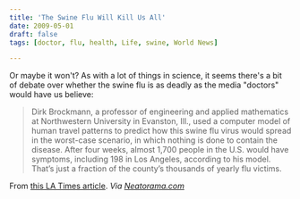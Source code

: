 ```yaml
---
title: 'The Swine Flu Will Kill Us All'
date: 2009-05-01
draft: false
tags: [doctor, flu, health, Life, swine, World News]

---
```


Or maybe it won't? As with a lot of things in science, it seems there's a bit of debate over whether the swine flu is as deadly as the media "doctors" would have us believe:

> Dirk Brockmann, a professor of engineering and applied mathematics at Northwestern University in Evanston, Ill., used a computer model of human travel patterns to predict how this swine flu virus would spread in the worst-case scenario, in which nothing is done to contain the disease. After four weeks, almost 1,700 people in the U.S. would have symptoms, including 198 in Los Angeles, according to his model. That’s just a fraction of the county’s thousands of yearly flu victims.

From [this LA Times article](http://www.latimes.com/features/health/la-sci-swine-reality30-2009apr30,0,3606923.story). _Via [Neatorama.com](http://www.neatorama.com/2009/04/30/scientists-swine-flu-milder-than-run-of-the-mill-winter-flu/)_